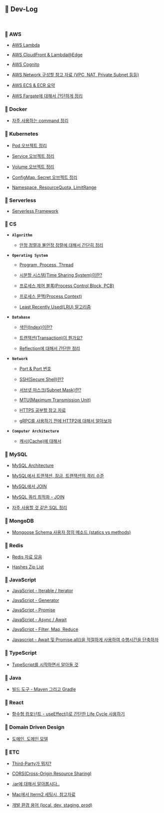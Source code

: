 ## :memo: Dev-Log

<br>

### :closed_book: AWS

- [AWS Lambda](https://github.com/bestdevhyo1225/dev-log/blob/master/AWS/Lambda.md)

- [AWS CloudFront & Lambda@Edge](https://github.com/bestdevhyo1225/dev-log/blob/master/AWS/CloudFront-Lambda%40Edge.md)

- [AWS Cognito](https://github.com/bestdevhyo1225/dev-log/blob/master/AWS/Cognito.md)

- [AWS Network 구성할 참고 자료 (VPC, NAT, Private Subnet 등등)](https://github.com/bestdevhyo1225/dev-log/blob/master/AWS/Network.md)

- [AWS ECS & ECR 요약](https://github.com/bestdevhyo1225/dev-log/blob/master/AWS/ECS_ECR.md)

- [AWS Fargate에 대해서 간단하게 정리](https://github.com/bestdevhyo1225/dev-log/blob/master/AWS/Fargate.md)

### :closed_book: Docker

- [자주 사용하는 command 정리](https://github.com/bestdevhyo1225/dev-log/blob/master/Docker/Docker-command.md)

### :closed_book: Kubernetes

- [Pod 오브젝트 정리](https://github.com/bestdevhyo1225/dev-log/blob/master/Kubernetes/Pod.md)

- [Service 오브젝트 정리](https://github.com/bestdevhyo1225/dev-log/blob/master/Kubernetes/Service.md)

- [Volume 오브젝트 정리](https://github.com/bestdevhyo1225/dev-log/blob/master/Kubernetes/Volume.md)

- [ConfigMap, Secret 오브젝트 정리](https://github.com/bestdevhyo1225/dev-log/blob/master/Kubernetes/ConfigMap_Secret.md)

- [Namespace, ResourceQuota, LimitRange](https://github.com/bestdevhyo1225/dev-log/blob/master/Kubernetes/Namespace_ResourceQuota_LimitRange.md)

### :closed_book: Serverless

- [Serverless Framework](https://github.com/bestdevhyo1225/dev-log/blob/master/Serverless/ServerlessFramework.md)

### :closed_book: CS

- **`Algorithm`**

  - [안정 정렬과 불안정 정렬에 대해서 간단히 정리](https://github.com/bestdevhyo1225/dev-log/blob/master/CS/Algorithm_stable_sort_unstable_sort.md)

- **`Operating System`**

  - [Program, Process, Thread](https://github.com/bestdevhyo1225/dev-log/blob/master/CS/OS_Program-Process-Thread.md)

  - [시분할 시스템(Time Sharing System)이란?](https://github.com/bestdevhyo1225/dev-log/blob/master/CS/OS_Time-Sharing-System.md)

  - [프로세스 제어 블록(Process Control Block, PCB)](https://github.com/bestdevhyo1225/dev-log/blob/master/CS/OS_Process-Control-Block.md)

  - [프로세스 문맥(Process Context)](https://github.com/bestdevhyo1225/dev-log/blob/master/CS/OS_Process-Context.md)

  - [Least Recently Used(LRU) 알고리즘](https://github.com/bestdevhyo1225/dev-log/blob/master/CS/OS_Least_Recently_Used.md)

- **`Database`**

  - [색인(Index)이란?](https://github.com/bestdevhyo1225/dev-log/blob/master/CS/DB_Index.md)

  - [트랜잭션(Transaction)이 뭔가요?](https://github.com/bestdevhyo1225/dev-log/blob/master/CS/DB_Transaction.md)

  - [Reflection에 대해서 간단한 정리](https://github.com/bestdevhyo1225/dev-log/blob/master/CS/DB_Reflection.md)

- **`Network`**

  - [Port & Port 번호](https://github.com/bestdevhyo1225/dev-log/blob/master/CS/Network_Port.md)

  - [SSH(Secure Shell)란?](https://github.com/bestdevhyo1225/dev-log/blob/master/CS/Network_Secure-Shell.md)

  - [서브넷 마스크(Subnet Mask)란?](https://github.com/bestdevhyo1225/dev-log/blob/master/CS/Network_Subnet-Mask.md)

  - [MTU(Maximum Transmission Unit)](https://github.com/bestdevhyo1225/dev-log/blob/master/CS/Network_MTU.md)

  - [HTTPS 공부할 참고 자료](https://github.com/bestdevhyo1225/dev-log/blob/master/CS/Network_nginx_https_reference.md)

  - [gRPC를 사용하기 전에 HTTP2에 대해서 알아보자](https://github.com/bestdevhyo1225/dev-log/blob/master/CS/Network_HTTP2.md)

- **`Computer Architecture`**

  - [캐시(Cache)에 대해서](https://github.com/bestdevhyo1225/dev-log/blob/master/CS/Computer_Architecture_cache.md)

### :green_book: MySQL

- [MySQL Architecture](https://github.com/bestdevhyo1225/dev-log/blob/master/MySQL/MySQL-Architecture.md)

- [MySQL에서 트랜잭션, 잠금, 트랜잭션의 격리 수준](https://github.com/bestdevhyo1225/dev-log/blob/master/MySQL/MySQL-Transaction-Lock-IsolationLevel.md)

- [MySQL에서 JOIN](https://github.com/bestdevhyo1225/dev-log/blob/master/MySQL/MySQL-Join.md)

- [MySQL 쿼리 최적화 - JOIN](https://github.com/bestdevhyo1225/dev-log/blob/master/MySQL/MySQL-Query-Optimization-JOIN.md)

- [자주 사용할 것 같은 SQL 정리](https://github.com/bestdevhyo1225/dev-log/blob/master/MySQL/MySQL-SQL.md)

### :green_book: MongoDB

- [Mongoose Schema 사용자 정의 메소드 (statics vs methods)](https://github.com/bestdevhyo1225/dev-log/blob/master/MongoDB/Mongoose-statics-methods.md)

### :green_book: Redis

- [Redis 자료 모음](https://github.com/bestdevhyo1225/dev-log/blob/master/Redis/Precautions.md)

- [Hashes Zip List](https://github.com/bestdevhyo1225/dev-log/blob/master/Redis/Hashes_Ziplist.md)

### :blue_book: JavaScript

- [JavaScript - Iterable / Iterator](https://github.com/bestdevhyo1225/dev-log/blob/master/JavaScript/Iterable-Iterator.md)

- [JavaScript - Generator](https://github.com/bestdevhyo1225/dev-log/blob/master/JavaScript/Generator.md)

- [JavaScript - Promise](https://github.com/bestdevhyo1225/dev-log/blob/master/JavaScript/Promise.md)

- [JavaScript - Async / Await](https://github.com/bestdevhyo1225/dev-log/blob/master/JavaScript/Async-Await.md)

- [JavaScript - Filter, Map, Reduce](https://github.com/bestdevhyo1225/dev-log/blob/master/JavaScript/Filter-Map-Reduce.md)

- [Javascript - Await 및 Promise.all()을 적절하게 사용하여 수행시간을 단축하자](https://github.com/bestdevhyo1225/dev-log/blob/master/JavaScript/Await_Optimization.md)

### :blue_book: TypeScript

- [TypeScript를 시작하면서 알아둘 것](https://github.com/bestdevhyo1225/dev-log/blob/master/TypeScript/TypeScript-Starter.md)

### :blue_book: Java

- [빌드 도구 - Maven 그리고 Gradle](https://github.com/bestdevhyo1225/dev-log/blob/master/Java/Maven-Gradle.md)

### :blue_book: React

- [함수형 컴포넌트 - useEffect()로 간단한 Life Cycle 사용하기](https://github.com/bestdevhyo1225/dev-log/blob/master/React/function_component_useEffect.md)

### :orange_book: Domain Driven Design

- [도메인, 도메인 모델](https://github.com/bestdevhyo1225/dev-log/blob/master/DomainDrivenDesign/Domain_Model.md)

### :orange_book: ETC

- [Third-Party가 뭐지?](https://github.com/bestdevhyo1225/dev-log/blob/master/ETC/Third-Party.md)

- [CORS(Cross-Origin Resource Sharing)](https://github.com/bestdevhyo1225/dev-log/blob/master/ETC/CORS.md)

- [.jar에 대해서 알아봅시다..](https://github.com/bestdevhyo1225/dev-log/blob/master/ETC/JAR.md)

- [Mac에서 Iterm2 세팅시, 참고자료](https://github.com/bestdevhyo1225/dev-log/blob/master/ETC/Iterm2-Setting.md)

- [개발 환경 용어 (local, dev, staging, prod)](https://github.com/bestdevhyo1225/dev-log/blob/master/ETC/development_environment.md)
